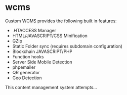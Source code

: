 # wcms
Custom WCMS provides the following built in features:

- .HTACCESS Manager
- HTML/JAVASCRIPT/CSS Minification
- GZip
- Static Folder sync (requires subdomain configuration)
- Blockchain JAVASCRIPT/PHP
- Function hooks
- Server Side Mobile Detection
- phpemailer
- QR generator
- Geo Detection

This content management system attempts...